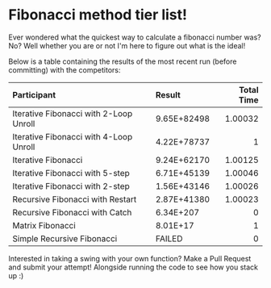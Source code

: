 # Fibonacci method tier list! 

Ever wondered what the quickest way to calculate a fibonacci number was? 
No? Well whether you are or not I'm here to figure out what is the ideal! 

Below is a table containing the results of the most recent run (before committing) with the competitors: 


| Participant                            | Result      |   Total Time |
|:---------------------------------------|:------------|-------------:|
| Iterative Fibonacci with 2-Loop Unroll | 9.65E+82498 |      1.00032 |
| Iterative Fibonacci with 4-Loop Unroll | 4.22E+78737 |      1       |
| Iterative Fibonacci                    | 9.24E+62170 |      1.00125 |
| Iterative Fibonacci with 5-step        | 6.71E+45139 |      1.00046 |
| Iterative Fibonacci with 2-step        | 1.56E+43146 |      1.00026 |
| Recursive Fibonacci with Restart       | 2.87E+41380 |      1.00023 |
| Recursive Fibonacci with Catch         | 6.34E+207   |      0       |
| Matrix Fibonacci                       | 8.01E+17    |      1       |
| Simple Recursive Fibonacci             | FAILED      |      0       |

Interested in taking a swing with your own function? 
Make a Pull Request and submit your attempt! Alongside running the code to see how you stack up :)
